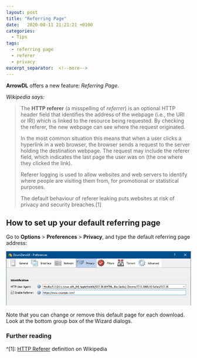 ```yaml
---
layout: post
title: "Referring Page"
date:   2020-08-11 21:21:21 +0100
categories:
  - Tips
tags:
  - referring page
  - referer
  - privacy
excerpt_separator:  <!--more-->
---
```


**ArrowDL** offers a new feature: *Referring Page*.

*Wikipedia says:*

> The **HTTP referer** (a misspelling of *referrer*) is an optional HTTP header field that identifies the address of the webpage (i.e., the URI or IRI) which is linked to the resource being requested. By checking the referer, the new webpage can see where the request originated.
>
> In the most common situation this means that when a user clicks a hyperlink in a web browser, the browser sends a request to the server holding the destination webpage. The request may include the referer field, which indicates the last page the user was on (the one where they clicked the link).
>
> Referer logging is used to allow websites and web servers to identify where people are visiting them from, for promotional or statistical purposes.
>
> The default behaviour of referer leaking puts websites at risk of privacy and security breaches.[1]


## How to set up your default referring page

Go to **Options** > **Preferences** > **Privacy**, and type the  default referring page address:

![Referring Page](/assets/images/2.0/referring_page.png)


Note that you can change or remove this default page for each download. Look at the bottom group box of the Wizard dialogs.


### Further reading

^[1]: [HTTP Referer](https://en.wikipedia.org/wiki/HTTP_referer) definition on Wikipedia



